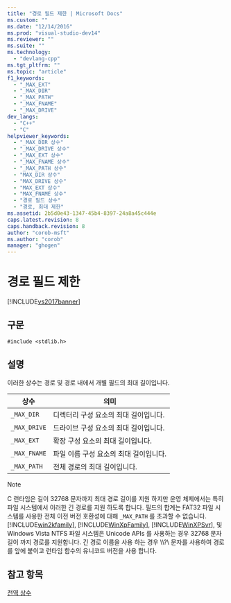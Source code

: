 ```yaml
---
title: "경로 필드 제한 | Microsoft Docs"
ms.custom: ""
ms.date: "12/14/2016"
ms.prod: "visual-studio-dev14"
ms.reviewer: ""
ms.suite: ""
ms.technology: 
  - "devlang-cpp"
ms.tgt_pltfrm: ""
ms.topic: "article"
f1_keywords: 
  - "_MAX_EXT"
  - "_MAX_DIR"
  - "_MAX_PATH"
  - "_MAX_FNAME"
  - "_MAX_DRIVE"
dev_langs: 
  - "C++"
  - "C"
helpviewer_keywords: 
  - "_MAX_DIR 상수"
  - "_MAX_DRIVE 상수"
  - "_MAX_EXT 상수"
  - "_MAX_FNAME 상수"
  - "_MAX_PATH 상수"
  - "MAX_DIR 상수"
  - "MAX_DRIVE 상수"
  - "MAX_EXT 상수"
  - "MAX_FNAME 상수"
  - "경로 필드 상수"
  - "경로, 최대 제한"
ms.assetid: 2b5d0e43-1347-45b4-8397-24a8a45c444e
caps.latest.revision: 8
caps.handback.revision: 8
author: "corob-msft"
ms.author: "corob"
manager: "ghogen"
---
```

# 경로 필드 제한
[!INCLUDE[vs2017banner](../assembler/inline/includes/vs2017banner.md)]

## 구문  
  
```  
#include <stdlib.h>  
```  
  
## 설명  
 이러한 상수는 경로 및 경로 내에서 개별 필드의 최대 길이입니다.  
  
|상수|의미|  
|--------|--------|  
|`_MAX_DIR`|디렉터리 구성 요소의 최대 길이입니다.|  
|`_MAX_DRIVE`|드라이브 구성 요소의 최대 길이입니다.|  
|`_MAX_EXT`|확장 구성 요소의 최대 길이입니다.|  
|`_MAX_FNAME`|파일 이름 구성 요소의 최대 길이입니다.|  
|`_MAX_PATH`|전체 경로의 최대 길이입니다.|  
  
> [!NOTE]
>  C 런타임은 길이 32768 문자까지 최대 경로 길이를 지원 하지만 운영 체제에서는 특히 파일 시스템에서 이러한 긴 경로를 지원 하도록 합니다.  필드의 합계는 FAT32 파일 시스템를 사용한 전체 이전 버전 호환성에 대해 `_MAX_PATH` 를 초과할 수 없습니다.  [!INCLUDE[win2kfamily](../c-runtime-library/includes/win2kfamily_md.md)], [!INCLUDE[WinXpFamily](../c-runtime-library/includes/winxpfamily_md.md)], [!INCLUDE[WinXPSvr](../build/includes/winxpsvr_md.md)], 및 Windows Vista NTFS 파일 시스템은 Unicode APIs 를 사용하는 경우 32768 문자 길이 까지 경로를 지원합니다.  긴 경로 이름을 사용 하는 경우 \\\\?\\ 문자를 사용하여 경로를 앞에 붙이고 런타임 함수의 유니코드 버전을 사용 합니다.  
  
## 참고 항목  
 [전역 상수](../c-runtime-library/global-constants.md)